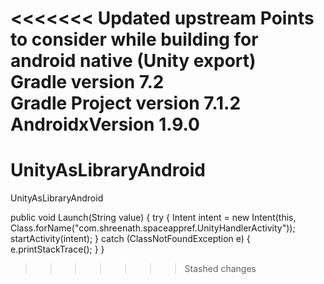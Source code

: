 <<<<<<< Updated upstream
Points to consider while building for android native (Unity export)					
Gradle version	7.2					
Gradle Project version	7.1.2					
AndroidxVersion	1.9.0
=======
# UnityAsLibraryAndroid
UnityAsLibraryAndroid

public void Launch(String value)
    {
        try {
            Intent intent = new Intent(this,
                    Class.forName("com.shreenath.spaceappref.UnityHandlerActivity"));
            startActivity(intent);
        } catch (ClassNotFoundException e) {
            e.printStackTrace();
        }
    }
>>>>>>> Stashed changes
